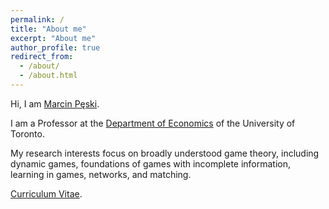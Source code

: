 ```yaml
---
permalink: /
title: "About me"
excerpt: "About me"
author_profile: true
redirect_from: 
  - /about/
  - /about.html
---
```


<p>Hi, I am <a href="https://culture.pl/en/article/a-foreigners-guide-to-the-polish-alphabet">Marcin Pęski</a>.</p>
<p>I am a Professor at the <a href="https://www.economics.utoronto.ca/index.php/index/index/home">Department of Economics</a> of the University of Toronto. </p>
<p>My research interests focus on broadly understood game theory, including dynamic games, foundations of games with incomplete information, learning in games, networks, and matching.</p>
<p><a href="http://marcinpeski.github.io/files/cv.pdf">Curriculum Vitae</a>.</p>